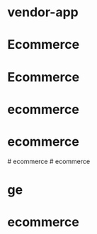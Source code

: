 # vendor-app
# Ecommerce
# Ecommerce
# ecommerce
# ecommerce
#   e c o m m e r c e  
 # ecommerce
# ge
# ecommerce
